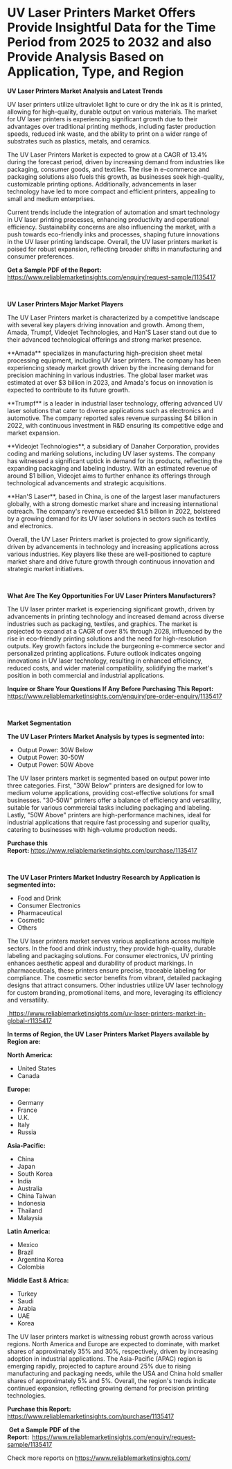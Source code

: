 <p><h1>UV Laser Printers Market Offers Provide Insightful Data for the Time Period from 2025 to 2032 and also Provide Analysis Based on Application, Type, and Region</h1></p><p><strong>UV Laser Printers Market Analysis and Latest Trends</strong></p>
<p><p>UV laser printers utilize ultraviolet light to cure or dry the ink as it is printed, allowing for high-quality, durable output on various materials. The market for UV laser printers is experiencing significant growth due to their advantages over traditional printing methods, including faster production speeds, reduced ink waste, and the ability to print on a wider range of substrates such as plastics, metals, and ceramics.</p><p>The UV Laser Printers Market is expected to grow at a CAGR of 13.4% during the forecast period, driven by increasing demand from industries like packaging, consumer goods, and textiles. The rise in e-commerce and packaging solutions also fuels this growth, as businesses seek high-quality, customizable printing options. Additionally, advancements in laser technology have led to more compact and efficient printers, appealing to small and medium enterprises.</p><p>Current trends include the integration of automation and smart technology in UV laser printing processes, enhancing productivity and operational efficiency. Sustainability concerns are also influencing the market, with a push towards eco-friendly inks and processes, shaping future innovations in the UV laser printing landscape. Overall, the UV laser printers market is poised for robust expansion, reflecting broader shifts in manufacturing and consumer preferences.</p></p>
<p><strong>Get a Sample PDF of the Report:&nbsp;</strong> <a href="https://www.reliablemarketinsights.com/enquiry/request-sample/1135417?utm_campaign=2012&utm_medium=2&utm_source=Github&utm_content=ia&utm_term=18022025&utm_id=uv-laser-printers">https://www.reliablemarketinsights.com/enquiry/request-sample/1135417</a></p>
<p>&nbsp;</p>
<p><strong>UV Laser Printers Major Market Players</strong></p>
<p><p>The UV Laser Printers market is characterized by a competitive landscape with several key players driving innovation and growth. Among them, Amada, Trumpf, Videojet Technologies, and Han'S Laser stand out due to their advanced technological offerings and strong market presence.</p><p>**Amada** specializes in manufacturing high-precision sheet metal processing equipment, including UV laser printers. The company has been experiencing steady market growth driven by the increasing demand for precision machining in various industries. The global laser market was estimated at over $3 billion in 2023, and Amada's focus on innovation is expected to contribute to its future growth.</p><p>**Trumpf** is a leader in industrial laser technology, offering advanced UV laser solutions that cater to diverse applications such as electronics and automotive. The company reported sales revenue surpassing $4 billion in 2022, with continuous investment in R&D ensuring its competitive edge and market expansion.</p><p>**Videojet Technologies**, a subsidiary of Danaher Corporation, provides coding and marking solutions, including UV laser systems. The company has witnessed a significant uptick in demand for its products, reflecting the expanding packaging and labeling industry. With an estimated revenue of around $1 billion, Videojet aims to further enhance its offerings through technological advancements and strategic acquisitions.</p><p>**Han'S Laser**, based in China, is one of the largest laser manufacturers globally, with a strong domestic market share and increasing international outreach. The company's revenue exceeded $1.5 billion in 2022, bolstered by a growing demand for its UV laser solutions in sectors such as textiles and electronics.</p><p>Overall, the UV Laser Printers market is projected to grow significantly, driven by advancements in technology and increasing applications across various industries. Key players like these are well-positioned to capture market share and drive future growth through continuous innovation and strategic market initiatives.</p></p>
<p>&nbsp;</p>
<p><strong>What Are The Key Opportunities For UV Laser Printers Manufacturers?</strong></p>
<p><p>The UV laser printer market is experiencing significant growth, driven by advancements in printing technology and increased demand across diverse industries such as packaging, textiles, and graphics. The market is projected to expand at a CAGR of over 8% through 2028, influenced by the rise in eco-friendly printing solutions and the need for high-resolution outputs. Key growth factors include the burgeoning e-commerce sector and personalized printing applications. Future outlook indicates ongoing innovations in UV laser technology, resulting in enhanced efficiency, reduced costs, and wider material compatibility, solidifying the market's position in both commercial and industrial applications.</p></p>
<p><strong>Inquire or Share Your Questions If Any Before Purchasing This Report:</strong> <a href="https://www.reliablemarketinsights.com/enquiry/pre-order-enquiry/1135417?utm_campaign=2012&utm_medium=2&utm_source=Github&utm_content=ia&utm_term=18022025&utm_id=uv-laser-printers">https://www.reliablemarketinsights.com/enquiry/pre-order-enquiry/1135417</a></p>
<p>&nbsp;</p>
<p><strong>Market Segmentation</strong></p>
<p><strong>The UV Laser Printers Market Analysis by types is segmented into:</strong></p>
<p><ul><li>Output Power: 30W Below</li><li>Output Power: 30-50W</li><li>Output Power: 50W Above</li></ul></p>
<p><p>The UV laser printers market is segmented based on output power into three categories. First, "30W Below" printers are designed for low to medium volume applications, providing cost-effective solutions for small businesses. "30-50W" printers offer a balance of efficiency and versatility, suitable for various commercial tasks including packaging and labeling. Lastly, "50W Above" printers are high-performance machines, ideal for industrial applications that require fast processing and superior quality, catering to businesses with high-volume production needs.</p></p>
<p><strong>Purchase this Report:&nbsp;</strong><a href="https://www.reliablemarketinsights.com/purchase/1135417?utm_campaign=2012&utm_medium=2&utm_source=Github&utm_content=ia&utm_term=18022025&utm_id=uv-laser-printers">https://www.reliablemarketinsights.com/purchase/1135417</a></p>
<p>&nbsp;</p>
<p><strong>The UV Laser Printers Market Industry Research by Application is segmented into:</strong></p>
<p><ul><li>Food and Drink</li><li>Consumer Electronics</li><li>Pharmaceutical</li><li>Cosmetic</li><li>Others</li></ul></p>
<p><p>The UV laser printers market serves various applications across multiple sectors. In the food and drink industry, they provide high-quality, durable labeling and packaging solutions. For consumer electronics, UV printing enhances aesthetic appeal and durability of product markings. In pharmaceuticals, these printers ensure precise, traceable labeling for compliance. The cosmetic sector benefits from vibrant, detailed packaging designs that attract consumers. Other industries utilize UV laser technology for custom branding, promotional items, and more, leveraging its efficiency and versatility.</p></p>
<p><a href="https://www.reliablemarketinsights.com/uv-laser-printers-market-in-global-r1135417?utm_campaign=2012&utm_medium=2&utm_source=Github&utm_content=ia&utm_term=18022025&utm_id=uv-laser-printers">&nbsp;https://www.reliablemarketinsights.com/uv-laser-printers-market-in-global-r1135417</a></p>
<p><strong>In terms of Region, the UV Laser Printers Market Players available by Region are:</strong></p>
<p>
    <p> <strong> North America: </strong>
        <ul>
            <li>United States</li>
            <li>Canada</li>
        </ul>
        </p> 
    <p> <strong> Europe: </strong>
        <ul>
            <li>Germany</li>
            <li>France</li>
            <li>U.K.</li>
            <li>Italy</li>
            <li>Russia</li>
        </ul>
        </p> 
    <p> <strong> Asia-Pacific: </strong>
        <ul>
            <li>China</li>
            <li>Japan</li>
            <li>South Korea</li>
            <li>India</li>
            <li>Australia</li>
            <li>China Taiwan</li>
            <li>Indonesia</li>
            <li>Thailand</li>
            <li>Malaysia</li>
        </ul>
        </p> 
    <p> <strong> Latin America: </strong>
        <ul>
            <li>Mexico</li>
            <li>Brazil</li>
            <li>Argentina Korea</li>
            <li>Colombia</li>
        </ul>
        </p> 
    <p> <strong> Middle East & Africa: </strong>
        <ul>
            <li>Turkey</li>
            <li>Saudi</li>
            <li>Arabia</li>
            <li>UAE</li>
            <li>Korea</li>
        </ul>
    </p>
    </p>
<p><p>The UV laser printers market is witnessing robust growth across various regions. North America and Europe are expected to dominate, with market shares of approximately 35% and 30%, respectively, driven by increasing adoption in industrial applications. The Asia-Pacific (APAC) region is emerging rapidly, projected to capture around 25% due to rising manufacturing and packaging needs, while the USA and China hold smaller shares of approximately 5% and 5%. Overall, the region's trends indicate continued expansion, reflecting growing demand for precision printing technologies.</p></p>
<p><strong>Purchase this Report: </strong><a href="https://www.reliablemarketinsights.com/purchase/1135417?utm_campaign=2012&utm_medium=2&utm_source=Github&utm_content=ia&utm_term=18022025&utm_id=uv-laser-printers">https://www.reliablemarketinsights.com/purchase/1135417</a></p>
<p>&nbsp;<strong>Get a Sample PDF of the Report:&nbsp;&nbsp;</strong><a href="https://www.reliablemarketinsights.com/enquiry/request-sample/1135417?utm_campaign=2012&utm_medium=2&utm_source=Github&utm_content=ia&utm_term=18022025&utm_id=uv-laser-printers">https://www.reliablemarketinsights.com/enquiry/request-sample/1135417</a></p>
<p><strong></strong></p>
<p>Check more reports on <a href="https://www.reliablemarketinsights.com/?utm_campaign=2012&utm_medium=2&utm_source=Github&utm_content=ia&utm_term=18022025&utm_id=uv-laser-printers">https://www.reliablemarketinsights.com/</a></p>